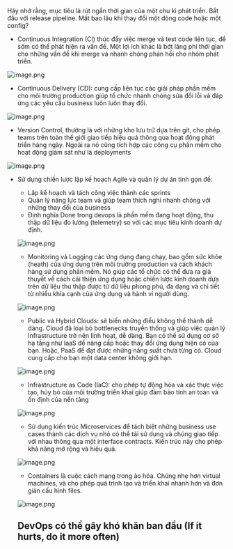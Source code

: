 Hãy nhớ rằng, mục tiêu là rút ngắn thời gian của một chu kì phát triển. Bắt đầu với release pipeline. Mất bao lâu khi thay đổi một dòng code hoặc một config?

- Continuous Integration (CI) thúc đẩy việc merge và test code liên tục, để sớm có thể phát hiện ra vấn đề. Một lợi ích khác là bớt lãng phí thời gian cho những vấn đề khi merge và nhanh chóng phản hồi cho nhóm phát triển.

![image.png](https://learn.microsoft.com/vi-vn/training/wwl-azure/introduction-to-devops/media/devops-build-success-69efebb2-803ae977.png)

- Continuous Delivery (CD): cung cấp liên tục các giải pháp phần mềm cho môi trường production giúp tổ chức nhanh chóng sửa đổi lỗi và đáp ứng các yêu cầu business luôn luôn thay đổi.

![image.png](https://learn.microsoft.com/vi-vn/training/wwl-azure/introduction-to-devops/media/devops-continuous-delivery-4d3ba30a-a69bad15.png)

- Version Control, thường là với những kho lưu trữ dựa trên git, cho phép teams trên toàn thế giới giao tiếp hiệu quả thông qua hoạt động phát triển hàng ngày. Ngoài ra nó cũng tích hợp các công cụ phần mềm cho hoạt động giám sát như là deployments

![image.png](https://learn.microsoft.com/vi-vn/training/wwl-azure/introduction-to-devops/media/devops-version-control-44e5f5cf-767b9d74.png)

- Sử dụng chiến lược lập kế hoạch Agile và quản lý dự án tinh gọn để:

  - Lập kế hoạch và tách công việc thành các sprints
  - Quản lý năng lực team và giúp team thích nghi nhanh chóng với những thay đổi của business
  - Định nghĩa Done trong devops là phần mềm đang hoạt động, thu thập dữ liệu đo lường (telemetry) so với các mục tiêu kinh doanh dự định.

  ![image.png](https://learn.microsoft.com/vi-vn/training/wwl-azure/introduction-to-devops/media/devops-kanban-d25edf00-c923e411.png)

  - Monitoring và Logging các ứng dụng đang chạy, bao gồm sức khỏe (heath) của ứng dụng trên môi trường production và cách khách hàng sử dụng phần mềm. Nó giúp các tổ chức có thể đưa ra giả thuyết về cách cải thiện ứng dụng hoặc chiến lược kinh doanh dựa trên dữ liệu thu thập được từ dữ liệu phong phú, đa dạng và chi tiết từ nhiều khía cạnh của ứng dụng và hành vi người dùng.

  ![image.png](https://learn.microsoft.com/vi-vn/training/wwl-azure/introduction-to-devops/media/devops-monitor-2245ddb9-849d61af.png)

  - Public và Hybrid Clouds: sẽ biến những điều không thể thành dễ dàng. Cloud đã loại bỏ bottlenecks truyền thống và giúp việc quản lý Infrastructure trở nên linh hoạt, dễ dàng. Bạn có thể sử dụng cơ sở hạ tầng như IaaS để nâng cấp hoặc thay đổi ứng dụng hiện có của bạn. Hoặc, PaaS để đạt được những năng suất chưa từng có. Cloud cung cấp cho bạn một data center không giới hạn.

  ![image.png](https://learn.microsoft.com/vi-vn/training/wwl-azure/introduction-to-devops/media/devops-public-clouds-ccd59e8f-573f79a6.png)

  - Infrastructure as Code (IaC): cho phép tự động hóa và xác thực việc tạo, hủy bỏ của môi trường triển khai giúp đảm bảo tính an toàn và ổn định của nền tảng

  ![image.png](https://learn.microsoft.com/vi-vn/training/wwl-azure/introduction-to-devops/media/devops-iac-a1053dfd-0287e57b.png)

  - Sử dụng kiến trúc Microservices để tách biệt những business use cases thành các dịch vụ nhỏ có thể tái sử dụng và chúng giao tiếp với nhau thông qua một interface contracts. Kiến trúc này cho phép khả năng mở rộng và hiệu quả.

  ![image.png](https://learn.microsoft.com/vi-vn/training/wwl-azure/introduction-to-devops/media/devops-microservices-e82164aa-715837d6.png)

  - Containers là cuộc cách mạng trong ảo hóa. Chúng nhẹ hơn virtual machines, và cho phép quá trình tạo và triển khai nhanh hơn và đơn giản cấu hình files.

  ![image.png](https://learn.microsoft.com/vi-vn/training/wwl-azure/introduction-to-devops/media/devops-containers-30f81aa2-b4f50fae.png)

  ## DevOps có thể gây khó khăn ban đầu (If it hurts, do it more often)

  

